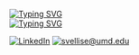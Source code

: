 
[![Typing SVG](https://readme-typing-svg.herokuapp.com?lines=This+is+Sai+Charan;Welcome+to+my+profile)](https://git.io/typing-svg)
<br />
[![Typing SVG](https://readme-typing-svg.herokuapp.com?color=2EF7AB&multiline=true&lines=I+am+a+Graduate+Student+at+UMD+;I+am+currently+studying+Robotics)](https://git.io/typing-svg)


[![LinkedIn](https://img.shields.io/static/v1?label=LinkedIn&message=%20&color=orange&logo=LinkedIn&style=flat-square&logoColor=white)](https://www.linkedin.com/in/sri-sai-charan-v-4627ba173/)
[![svellise@umd.edu](https://img.shields.io/static/v1?label=svellise@umd.edu&message=%20&color=red&logo=gmail&style=flat-square&logoColor=white)](mailto:svellise@umd.edu)

